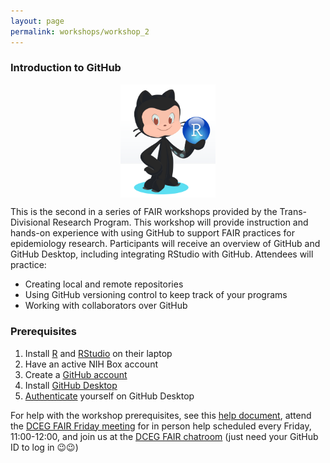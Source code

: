 ```yaml
---
layout: page
permalink: workshops/workshop_2
---
```


### Introduction to GitHub

<div style="display: flex; justify-content: center">
  <img src="../../assets/images/github_workshop/octocat_r.png" alt="GitHub's mascot, the Octocat holding the logo of RStudio" width="30%"/>
</div>


This is the second in a series of FAIR workshops provided by the Trans-Divisional Research Program. This workshop will provide instruction and hands-on experience with using GitHub to support FAIR practices for epidemiology research.
        	Participants will receive an overview of GitHub and GitHub Desktop, including integrating RStudio with GitHub. Attendees will practice:
- 	Creating local and remote repositories
- 	Using GitHub versioning control to keep track of your programs
- 	Working with collaborators over GitHub


### Prerequisites
1) Install [R](https://cran.r-project.org/) and [RStudio](https://posit.co/downloads/) on their laptop
2) Have an active NIH Box account
3) Create a [GitHub account](https://github.com/)
4) Install [GitHub Desktop](https://docs.github.com/en/desktop/installing-and-configuring-github-desktop/installing-and-authenticating-to-github-desktop/installing-github-desktop)
5) [Authenticate](https://docs.github.com/en/desktop/installing-and-configuring-github-desktop/installing-and-authenticating-to-github-desktop/authenticating-to-github#authenticating-an-account-on-github-1) yourself on GitHub Desktop

For help with the workshop prerequisites, see this [help document](https://docs.google.com/document/d/1RBvmmkK1J0LUyeUyF5ADsUbSWlm9zdSHDiqzy2R7Who/edit), attend the [DCEG FAIR Friday meeting](https://episphere.github.io/fair/) for in person help scheduled every Friday, 11:00-12:00, and join us at the [DCEG FAIR chatroom](https://gitter.im/episphere/Fair) (just need your GitHub ID to log in 😉😉)

